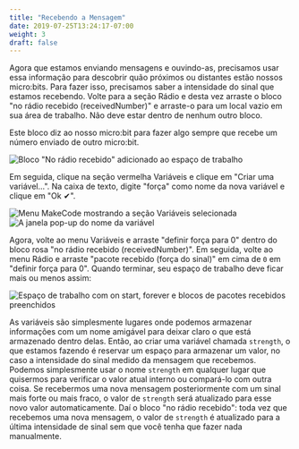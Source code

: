 ```yaml
---
title: "Recebendo a Mensagem"
date: 2019-07-25T13:24:17-07:00
weight: 3
draft: false
---
```


Agora que estamos enviando mensagens e ouvindo-as, precisamos usar essa informação para descobrir quão próximos ou distantes estão nossos micro:bits. Para fazer isso, precisamos saber a intensidade do sinal que estamos recebendo. Volte para a seção Rádio e desta vez arraste o bloco "no rádio recebido (receivedNumber)" e arraste-o para um local vazio em sua área de trabalho. Não deve estar dentro de nenhum outro bloco.

Este bloco diz ao nosso micro:bit para fazer algo sempre que recebe um número enviado de outro micro:bit.

![Bloco "No rádio recebido" adicionado ao espaço de trabalho](../img/onRadioReceived.png)

Em seguida, clique na seção vermelha Variáveis e clique em "Criar uma variável...". Na caixa de texto, digite "força" como nome da nova variável e clique em "Ok ✔".

![Menu MakeCode mostrando a seção Variáveis selecionada](../img/makeVariable.png)
![A janela pop-up do nome da variável](../img/variableModal.png)

Agora, volte ao menu Variáveis e arraste "definir força para 0" dentro do bloco rosa "no rádio recebido (receivedNumber)". Em seguida, volte ao menu Rádio e arraste "pacote recebido (força do sinal)" em cima de `0️` em "definir força para 0️". Quando terminar, seu espaço de trabalho deve ficar mais ou menos assim:

![Espaço de trabalho com on start, forever e blocos de pacotes recebidos preenchidos](../img/savedRSSI.png)

As variáveis são simplesmente lugares onde podemos armazenar informações com um nome amigável para deixar claro o que está armazenado dentro delas. Então, ao criar uma variável chamada `strength`, o que estamos fazendo é reservar um espaço para armazenar um valor, no caso a intensidade do sinal medido da mensagem que recebemos. Podemos simplesmente usar o nome `strength` em qualquer lugar que quisermos para verificar o valor atual interno ou compará-lo com outra coisa. Se recebermos uma nova mensagem posteriormente com um sinal mais forte ou mais fraco, o valor de `strength` será atualizado para esse novo valor automaticamente. Daí o bloco "no rádio recebido": toda vez que recebemos uma nova mensagem, o valor de `strength` é atualizado para a última intensidade de sinal sem que você tenha que fazer nada manualmente.